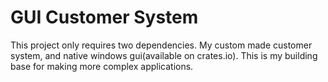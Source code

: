 # GUI Customer System

This project only requires two dependencies. My custom made customer system, and native windows gui(available on crates.io).
This is my building base for making more complex applications.